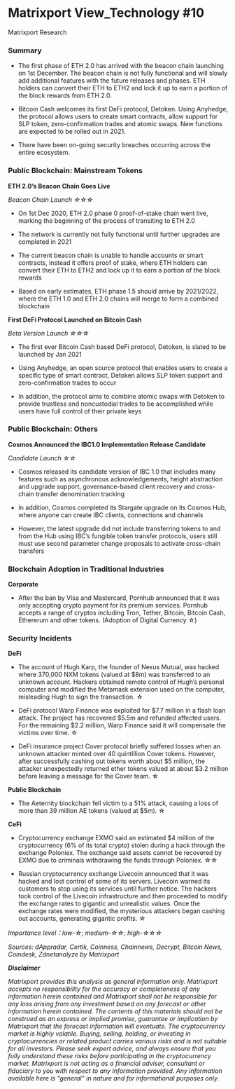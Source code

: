 # Matrixport View_Technology #10
Matrixport Research

### Summary

-	The first phase of ETH 2.0 has arrived with the beacon chain launching on 1st December. The beacon chain is not fully functional and will slowly add additional features with the future releases and phases. ETH holders can convert their ETH to ETH2 and lock it up to earn a portion of the block rewards from ETH 2.0.

- Bitcoin Cash welcomes its first DeFi protocol, Detoken. Using Anyhedge, the protocol allows users to create smart contracts, allow support for SLP token, zero-confirmation trades and atomic swaps. New functions are expected to be rolled out in 2021.

- There have been on-going security breaches occurring across the entire ecosystem.

### Public Blockchain: Mainstream Tokens

**ETH 2.0’s Beacon Chain Goes Live**

*Beacon Chain Launch ☆☆☆*

- On 1st Dec 2020, ETH 2.0 phase 0 proof-of-stake chain went live, marking the beginning of the process of transiting to ETH 2.0

- The network is currently not fully functional until further upgrades are completed in 2021

- The current beacon chain is unable to handle accounts or smart contracts, instead it offers proof of stake, where ETH holders can convert their ETH to ETH2 and lock up it to earn a portion of the block rewards

- Based on early estimates, ETH phase 1.5 should arrive by 2021/2022, where the ETH 1.0 and ETH 2.0 chains will merge to form a combined blockchain

**First DeFi Protocol Launched on Bitcoin Cash**

*Beta Version Launch ☆☆☆*

-	The first ever Bitcoin Cash based DeFi protocol, Detoken, is slated to be launched by Jan 2021

- Using Anyhedge, an open source protocol that enables users to create a specific type of smart contract, Detoken allows SLP token support and zero-confirmation trades to occur

- In addition, the protocol aims to combine atomic swaps with Detoken to provide trustless and noncustodial trades to be accomplished while users have full control of their private keys

### Public Blockchain: Others

**Cosmos Announced the IBC1.0 Implementation Release Candidate**

*Candidate Launch ☆☆*

-	Cosmos released its candidate version of IBC 1.0 that includes many features such as asynchronous acknowledgements, height abstraction and upgrade support, governance-based client recovery and cross-chain transfer denomination tracking

-	In addition, Cosmos completed its Stargate upgrade on its Cosmos Hub, where anyone can create IBC clients, connections and channels

-	However, the latest upgrade did not include transferring tokens to and from the Hub using IBC’s fungible token transfer protocols, users still must use second parameter change proposals to activate cross-chain transfers

### Blockchain Adoption in Traditional Industries

**Corporate**

-	After the ban by Visa and Mastercard, Pornhub announced that it was only accepting crypto payment for its premium services. Pornhub accepts a range of cryptos including Tron, Tether, Bitcoin, Bitcoin Cash, Ethererum and other tokens. (Adoption of Digital Currency ☆)

### Security Incidents

**DeFi**

-	The account of Hugh Karp, the founder of Nexus Mutual, was hacked where 370,000 NXM tokens (valued at $8m) was transferred to an unknown account. Hackers obtained remote control of Hugh’s personal computer and modified the Metamask extension used on the computer, misleading Hugh to sign the transaction. ☆

-	DeFi protocol Warp Finance was exploited for $7.7 million in a flash loan attack. The project has recovered $5.5m and refunded affected users. For the remaining $2.2 million, Warp Finance said it will compensate the victims over time. ☆

-	DeFi insurance project Cover protocol briefly suffered losses when an unknown attacker minted over 40 quintillion Cover tokens. However, after successfully cashing out tokens worth about $5 million, the attacker unexpectedly returned ether tokens valued at about $3.2 million before leaving a message for the Cover team. ☆

**Public Blockchain**

-	The Aeternity blockchain fell victim to a 51% attack, causing a loss of more than 39 million AE tokens (valued at $5m). ☆

**CeFi**

-	Cryptocurrency exchange EXMO said an estimated $4 million of the cryptocurrency (6% of its total crypto) stolen during a hack through the exchange Poloniex. The exchange said assets cannot be recovered by EXMO due to criminals withdrawing the funds through Poloniex. ☆☆

- Russian cryptocurrency exchange Livecoin announced that it was hacked and lost control of some of its servers. Livecoin warned its customers to stop using its services until further notice. The hackers took control of the Livecoin infrastructure and then proceeded to modify the exchange rates to gigantic and unrealistic values. Once the exchange rates were modified, the mysterious attackers began cashing out accounts, generating gigantic profits. ☆

*Importance level：low-☆; medium-☆☆; high-☆☆☆*

*Sources: dAppradar, Certik, Coinness, Chainnews, Decrypt, Bitcoin News, Coindesk, Zdnetanalyze by Matrixport*

***Disclaimer***

*Matrixport provides this analysis as general information only. Matrixport accepts no responsibility for the accuracy or completeness of any information herein contained and Matrixport shall not be responsible for any loss arising from any investment based on any forecast or other information herein contained. The contents of this materials should not be construed as an express or implied promise, guarantee or implication by Matrixport that the forecast information will eventuate. The cryptocurrency market is highly volatile. Buying, selling, holding, or investing in cryptocurrencies or related product carries various risks and is not suitable for all investors. Please seek expert advice, and always ensure that you fully understand these risks before participating in the cryptocurrency market.
Matrixport is not acting as a financial adviser, consultant or fiduciary to you with respect to any information provided. Any information available here is “general” in nature and for informational purposes only.*
